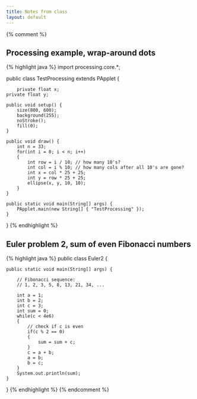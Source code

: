 ```yaml
---
title: Notes from class
layout: default
---
```


{% comment %}
## Processing example, wrap-around dots

{% highlight java %}
import processing.core.*;

public class TestProcessing extends PApplet {

        private float x;
	private float y;

	public void setup() {
    	size(800, 600);
    	background(255);
    	noStroke();
    	fill(0);
    }

    public void draw() {
    	int n = 33;
    	for(int i = 0; i < n; i++)
    	{
    		int row = i / 10; // how many 10's?
    		int col = i % 10; // how many cols after all 10's are gone?
    		int x = col * 25 + 25;
    		int y = row * 25 + 25;
    		ellipse(x, y, 10, 10);
    	}
    }
    
    public static void main(String[] args) {
        PApplet.main(new String[] { "TestProcessing" });
    }
}
{% endhighlight %}

## Euler problem 2, sum of even Fibonacci numbers

{% highlight java %}
public class Euler2 {

	public static void main(String[] args) {

		// Fibonacci sequence:
		// 1, 2, 3, 5, 8, 13, 21, 34, ...

		int a = 1;
		int b = 2;
		int c = 3;
		int sum = 0;
		while(c < 4e6)
		{
			// check if c is even
			if(c % 2 == 0)
			{
				sum = sum + c;
			}
			c = a + b;
			a = b;
			b = c;
		}
		System.out.println(sum);
	}
}
{% endhighlight %}
{% endcomment %}
